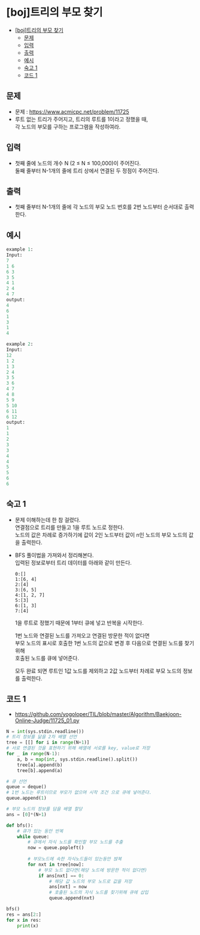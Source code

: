 # [boj]트리의 부모 찾기

<!-- TOC -->

- [[boj]트리의 부모 찾기](#boj%ED%8A%B8%EB%A6%AC%EC%9D%98-%EB%B6%80%EB%AA%A8-%EC%B0%BE%EA%B8%B0)
  - [문제](#%EB%AC%B8%EC%A0%9C)
  - [입력](#%EC%9E%85%EB%A0%A5)
  - [출력](#%EC%B6%9C%EB%A0%A5)
  - [예시](#%EC%98%88%EC%8B%9C)
  - [숙고 1](#%EC%88%99%EA%B3%A0-1)
  - [코드 1](#%EC%BD%94%EB%93%9C-1)

<!-- /TOC -->

## 문제
- 문제 : https://www.acmicpc.net/problem/11725
- 루트 없는 트리가 주어지고, 트리의 루트를 1이라고 정했을 때,  
  각 노드의 부모를 구하는 프로그램을 작성하여라.

## 입력
- 첫째 줄에 노드의 개수 N (2 ≤ N ≤ 100,000)이 주어진다.  
  둘째 줄부터 N-1개의 줄에 트리 상에서 연결된 두 정점이 주어진다.

## 출력
- 첫째 줄부터 N-1개의 줄에 각 노드의 부모 노드 번호를 2번 노드부터 순서대로 출력한다.

## 예시
``` python
example 1:
Input:
7
1 6
6 3
3 5
4 1
2 4
4 7
output:
4
6
1
3
1
4

example 2:
Input:
12
1 2
1 3
2 4
3 5
3 6
4 7
4 8
5 9
5 10
6 11
6 12
output:
1
1
2
3
3
4
4
5
5
6
6
```

## 숙고 1
- 문제 이해하는데 한 참 걸렸다.  
  연결점으로 트리를 만들고 1을 루트 노드로 정한다.  
  노드의 값은 차례로 증가하기에
  값이 2인 노드부터 값이 n인 노드의 부모 노드의 값을 출력한다.  
- BFS 풀이법을 가져와서 정리해본다.  
  입력된 정보로부터 트리 데이터를 아래와 같이 만든다.  
  ```
  0:[]
  1:[6, 4]
  2:[4]
  3:[6, 5]
  4:[1, 2, 7]
  5:[3]
  6:[1, 3]
  7:[4]
  ```
  1을 루트로 정했기 때문에 1부터 큐에 넣고 반복을 시작한다.  
  
  1번 노드와 연결된 노드를 가져오고 연결된 방문한 적이 없다면  
  부모 노드의 표시로 호출한 1번 노드의 값으로 변경 후 다음으로 연결된 노드를 찾기 위해  
  호출된 노드를 큐에 넣어준다.

  모두 완료 되면 루트인 1값 노드를 제외하고 2값 노드부터 차례로 부모 노드의 정보를 출력한다.
## 코드 1
- https://github.com/yogoloper/TIL/blob/master/Algorithm/Baekjoon-Online-Judge/11725_01.py  
``` python
N = int(sys.stdin.readline())
# 트리 정보를 닮을 2차 배열 선언
tree = [[] for i in range(N+1)]
# 서로 연결된 것을 표현하기 위해 배열에 서로를 key, value로 저장
for _ in range(N-1):
    a, b = map(int, sys.stdin.readline().split())
    tree[a].append(b)
    tree[b].append(a)

# 큐 선언
queue = deque()
# 1번 노드는 루트이므로 부모가 없으며 시작 조건 으로 큐에 넣어준다.
queue.append(1)

# 부모 노드의 정보를 담을 배열 할당
ans = [0]*(N+1)

def bfs():
    # 큐가 있는 동안 반복
    while queue:
        # 큐에서 자식 노드를 확인할 부모 노드를 추출
        now = queue.popleft()
        
        # 부모노드에 속한 자식노드들이 있는동안 밙복
        for nxt in tree[now]:
            # 부모 노드 없다면(해당 노드에 방문한 적이 없다면)
            if ans[nxt] == 0:
                # 해당 값 노드의 부모 노드로 값을 저장
                ans[nxt] = now
                # 호출된 노드의 자식 노드를 찾기위해 큐에 삽입
                queue.append(nxt)

bfs()
res = ans[2:]
for x in res:
    print(x)
```